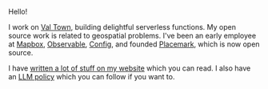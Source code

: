 Hello!

I work on [Val Town](https://www.val.town/), building delightful serverless functions.
My open source work is related to geospatial problems. I've been an early employee
at [Mapbox](https://www.mapbox.com/), [Observable](https://observablehq.com/),
[Config](https://config.com/), and founded [Placemark](https://github.com/placemark/placemark),
which is now open source.

I have [written a lot of stuff on my website](https://macwright.com/) which you can read.
I also have an [LLM policy](https://github.com/tmcw/tmcw/blob/main/LLM_POLICY.md) which you
can follow if you want to.
